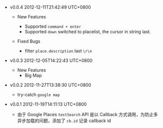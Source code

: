 * v0.0.4 2012-12-11T21:42:49 UTC+0800
  - New Features
    * Supported `command + enter`
    * Supported `down` switched to placelist, the cursor in string last.

  - Fixed Bugs
    * filter `place.description` last `\r\n`

* v0.0.3 2012-12-05T14:22:43 UTC+0800
  - New Features
    * Big Map

* v0.0.2 2012-11-27T13:38:30 UTC+0800
  * try-catch `google map`

* v0.0.1 2012-11-19T14:11:13 UTC+0800
  * 由于 Google Places `textSearch` API 是以 Callback
    方式调用，为防止多异步加载的问题，添加了 `cb.id` 记录 callback id
